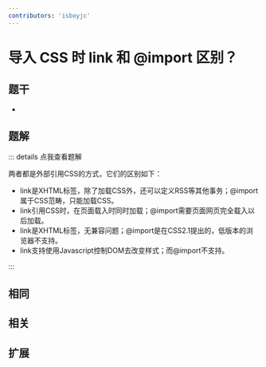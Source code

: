 ```yaml
---
contributors: 'isboyjc'
---
```


# 导入 CSS 时 link 和 @import 区别？
## 题干

- 



## 题解

::: details 点我查看题解

两者都是外部引用CSS的方式，它们的区别如下：

- link是XHTML标签，除了加载CSS外，还可以定义RSS等其他事务；@import属于CSS范畴，只能加载CSS。
- link引用CSS时，在页面载入时同时加载；@import需要页面网页完全载入以后加载。
- link是XHTML标签，无兼容问题；@import是在CSS2.1提出的，低版本的浏览器不支持。
- link支持使用Javascript控制DOM去改变样式；而@import不支持。



:::



## 相同


## 相关


## 扩展

